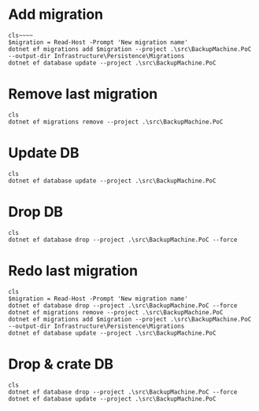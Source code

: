 # Add migration

```shell
cls~~~~
$migration = Read-Host -Prompt 'New migration name'
dotnet ef migrations add $migration --project .\src\BackupMachine.PoC --output-dir Infrastructure\Persistence\Migrations
dotnet ef database update --project .\src\BackupMachine.PoC

```

# Remove last migration

```shell
cls
dotnet ef migrations remove --project .\src\BackupMachine.PoC

```

# Update DB

```shell
cls
dotnet ef database update --project .\src\BackupMachine.PoC

```

# Drop DB

```shell
cls
dotnet ef database drop --project .\src\BackupMachine.PoC --force

```

# Redo last migration

```shell
cls
$migration = Read-Host -Prompt 'New migration name'
dotnet ef database drop --project .\src\BackupMachine.PoC --force
dotnet ef migrations remove --project .\src\BackupMachine.PoC
dotnet ef migrations add $migration --project .\src\BackupMachine.PoC --output-dir Infrastructure\Persistence\Migrations
dotnet ef database update --project .\src\BackupMachine.PoC

```

# Drop & crate DB

```shell
cls
dotnet ef database drop --project .\src\BackupMachine.PoC --force
dotnet ef database update --project .\src\BackupMachine.PoC

```
